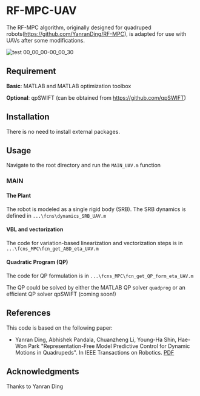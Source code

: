 # RF-MPC-UAV

The RF-MPC algorithm, originally designed for quadruped robots(https://github.com/YanranDing/RF-MPC), is adapted for use with UAVs after some modifications.

 ![test 00_00_00-00_00_30](https://user-images.githubusercontent.com/35834577/234010625-42e95445-90b5-4c8d-a946-ba251f787805.gif)

## Requirement

**Basic**: MATLAB and MATLAB optimization toolbox

**Optional**: qpSWIFT (can be obtained from https://github.com/qpSWIFT)

## Installation

There is no need to install external packages.

## Usage

Navigate to the root directory and run the `MAIN_UAV.m` function

### MAIN

#### The Plant

The robot is modeled as a single rigid body (SRB). The SRB dynamics is defined in `...\fcns\dynamics_SRB_UAV.m`

#### VBL and vectorization

The code for variation-based linearization and vectorization steps is in `...\fcns_MPC\fcn_get_ABD_eta_UAV.m`

#### Quadratic Program (QP)

The code for QP formulation is in `...\fcns_MPC\fcn_get_QP_form_eta_UAV.m`

The QP could be solved by either the MATLAB QP solver `quadprog` or an efficient QP solver qpSWIFT (coming soon!)


## References

This code is based on the following paper:

- Yanran Ding, Abhishek Pandala, Chuanzheng Li, Young-Ha Shin, Hae-Won Park "Representation-Free Model Predictive Control for Dynamic Motions in Quadrupeds". In IEEE Transactions on Robotics. [PDF](Link)


## Acknowledgments

Thanks to Yanran Ding

